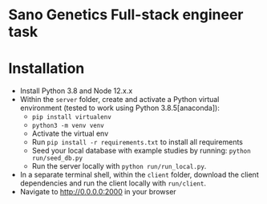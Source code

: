 # Sano Genetics Full-stack engineer task

# Installation

- Install Python 3.8 and Node 12.x.x
- Within the `server` folder, create and activate a Python virtual environment (tested to work using Python 3.8.5[anaconda]):
  - `pip install virtualenv`
  - `python3 -m venv venv`
  - Activate the virtual env
  - Run `pip install -r requirements.txt` to install all requirements
  - Seed your local database with example studies by running: `python run/seed_db.py`
  - Run the server locally with `python run/run_local.py`.
- In a separate terminal shell, within the `client` folder, download the client dependencies and run the client locally with `run/client`.
- Navigate to http://0.0.0.0:2000 in your browser
